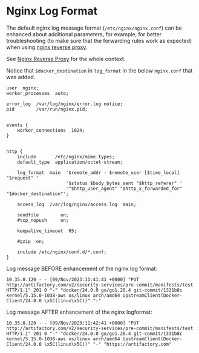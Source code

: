 # Nginx Log Format

The default nginx log message format (`/etc/nginx/nginx.conf`) can be enhanced about additional parameters, for example, for better troubleshooting (to make sure that the forwarding rules work as expected) when using [nginx reverse proxy](https://docs.nginx.com/nginx/admin-guide/web-server/reverse-proxy/).

See [Nginx Reverse Proxy](/devops/nginx/proxy-forward.md) for the whole context.

Notice that `$docker_destination` in  `log_format` in the below `nginx.conf` that was added.

```
user  nginx;
worker_processes  auto;

error_log  /var/log/nginx/error.log notice;
pid        /var/run/nginx.pid;


events {
    worker_connections  1024;
}


http {
    include       /etc/nginx/mime.types;
    default_type  application/octet-stream;

    log_format  main  '$remote_addr - $remote_user [$time_local] "$request" '
                      '$status $body_bytes_sent "$http_referer" '
                      '"$http_user_agent" "$http_x_forwarded_for" "$docker_destination"';

    access_log  /var/log/nginx/access.log  main;

    sendfile        on;
    #tcp_nopush     on;

    keepalive_timeout  65;

    #gzip  on;

    include /etc/nginx/conf.d/*.conf;
}
```

Log message BEFORE enhancement of the nginx log format:

```
10.35.0.120 - - [09/Nov/2023:11:41:41 +0000] "PUT http://artifactory.com/v2/security-services/pre-commit/manifests/test HTTP/1.1" 201 0 "-" "docker/24.0.0 go/go1.20.4 git-commit/1331b8c kernel/5.15.0-1038-aws os/linux arch/amd64 UpstreamClient(Docker-Client/24.0.0 \x5C(linux\x5C))" "-"
```

Log message AFTER enhancement of the nginx logformat:


```
10.35.0.120 - - [09/Nov/2023:11:42:41 +0000] "PUT http://artifactory.com/v2/security-services/pre-commit/manifests/test HTTP/1.1" 201 0 "-" "docker/24.0.0 go/go1.20.4 git-commit/1331b8c kernel/5.15.0-1038-aws os/linux arch/amd64 UpstreamClient(Docker-Client/24.0.0 \x5C(linux\x5C))" "-" "https://artifactory.com"
```
